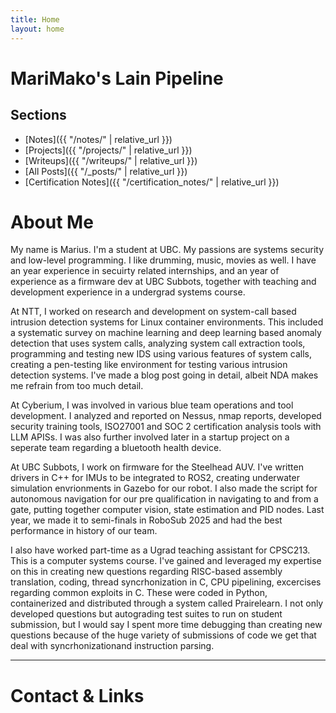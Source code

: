 ```yaml
---
title: Home
layout: home
---
```


# MariMako's Lain Pipeline
## Sections

- [Notes]({{ "/notes/" | relative_url }})
- [Projects]({{ "/projects/" | relative_url }})
- [Writeups]({{ "/writeups/" | relative_url }})
- [All Posts]({{ "/_posts/" | relative_url }})
- [Certification Notes]({{ "/certification_notes/" | relative_url }})

# About Me

My name is Marius. I'm a student at UBC. My passions are systems security and low-level programming. I like drumming, music, movies as well. I have an year experience in secuirty related internships, and an year of experience as a firmware dev at UBC Subbots, together with teaching and development experience in a undergrad systems course. 

At NTT, I worked on research and development on system-call based intrusion detection systems for Linux container environments. This included a systematic survey on machine learning and deep learning based anomaly detection that uses system calls, analyzing system call extraction tools, programming and testing new IDS using various features of system calls, creating a pen-testing like environment for testing various intrusion detection systems. I've made a blog post going in detail, albeit NDA makes me refrain from too much detail.

At Cyberium, I was involved in various blue team operations and  tool development. I analyzed and reported on Nessus, nmap reports, developed security training tools, ISO27001 and SOC 2 certification analysis tools with LLM APISs. I was also further involved later in a startup project on a seperate team regarding a bluetooth health device. 


At UBC Subbots, I work on firmware for the Steelhead AUV. I've written drivers in C++ for IMUs to be integrated to ROS2, creating underwater simulation envrionments in Gazebo for our robot. I also made the script for autonomous navigation for our pre qualification in navigating to and from a gate, putting together computer vision, state estimation and PID nodes. Last year, we made it to semi-finals in RoboSub 2025 and had the best performance in history of our team. 


I also have worked part-time as a Ugrad teaching assistant for CPSC213. This is a computer systems course. I've gained and leveraged my expertise on this in creating new questions regarding RISC-based assembly translation, coding, thread syncrhonization in C, CPU pipelining, excercises regarding common exploits in C. These were coded in Python, containerized and distributed through a system called Prairelearn. I not only developed questions but autograding test suites to run on student submission, but I would say I spent more time debugging than creating new questions because of the huge variety of submissions of code we get that deal with syncrhonizationand instruction parsing.

----
# Contact & Links
[Github]: https://github.com/mariimako
[LinkedIn]: https://www.linkedin.com/in/mariiimako/
[Mail]: msheph02@student.ubc.ca
[Resume]: https://jekyllrb.com
[HTB]: https://jekyllrb.com
